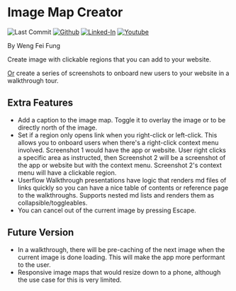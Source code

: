# Image Map Creator

![Last Commit](https://img.shields.io/github/last-commit/Siphon880gh/image-map-creator/main)
<a target="_blank" href="https://github.com/Siphon880gh" rel="nofollow"><img src="https://img.shields.io/badge/GitHub--blue?style=social&logo=GitHub" alt="Github" data-canonical-src="https://img.shields.io/badge/GitHub--blue?style=social&logo=GitHub" style="max-width:8.5ch;"></a>
<a target="_blank" href="https://www.linkedin.com/in/weng-fung/" rel="nofollow"><img src="https://camo.githubusercontent.com/0f56393c2fe76a2cd803ead7e5508f916eb5f1e62358226112e98f7e933301d7/68747470733a2f2f696d672e736869656c64732e696f2f62616467652f4c696e6b6564496e2d626c75653f7374796c653d666c6174266c6f676f3d6c696e6b6564696e266c6162656c436f6c6f723d626c7565" alt="Linked-In" data-canonical-src="https://img.shields.io/badge/LinkedIn-blue?style=flat&amp;logo=linkedin&amp;labelColor=blue" style="max-width:10ch;"></a>
<a target="_blank" href="https://www.youtube.com/user/Siphon880yt/" rel="nofollow"><img src="https://camo.githubusercontent.com/0bf5ba8ac9f286f95b2a2e86aee46371e0ac03d38b64ee2b78b9b1490df38458/68747470733a2f2f696d672e736869656c64732e696f2f62616467652f596f75747562652d7265643f7374796c653d666c6174266c6f676f3d796f7574756265266c6162656c436f6c6f723d726564" alt="Youtube" data-canonical-src="https://img.shields.io/badge/Youtube-red?style=flat&amp;logo=youtube&amp;labelColor=red" style="max-width:10ch;"></a>


By Weng Fei Fung

Create image with clickable regions that you can add to your website.

<u>Or</u> create a series of screenshots to onboard new users to your website in a walkthrough tour.


## Extra Features

- Add a caption to the image map. Toggle it to overlay the image or to be directly north of the image.
- Set if a region only opens link when you right-click or left-click. 
This allows you to onboard users when there's a right-click context menu involved. Screenshot 1 would have the app or website. User right clicks a specific area as instructed, then Screenshot 2 will be a screenshot of the app or website but with the context menu. Screenshot 2's context menu will have a clickable region.
- Userflow Walkthrough presentations have logic that renders md files of links quickly so you can have a nice table of contents or reference page to the walkthroughs. Supports nested md lists and renders them as collapsible/toggleables.
- You can cancel out of the current image by pressing Escape.

## Future Version

- In a walkthrough, there will be pre-caching of the next image when the current image is done loading. This will make the app more performant to the user.
- Responsive image maps that would resize down to a phone, although the use case for this is very limited.
